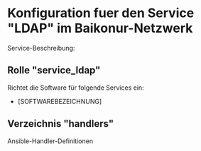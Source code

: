 # Konfiguration fuer den Service "LDAP" im Baikonur-Netzwerk
Service-Beschreibung:

## Rolle "service_ldap"
Richtet die Software für folgende Services ein:
* [SOFTWAREBEZEICHNUNG]

## Verzeichnis "handlers"
Ansible-Handler-Definitionen
